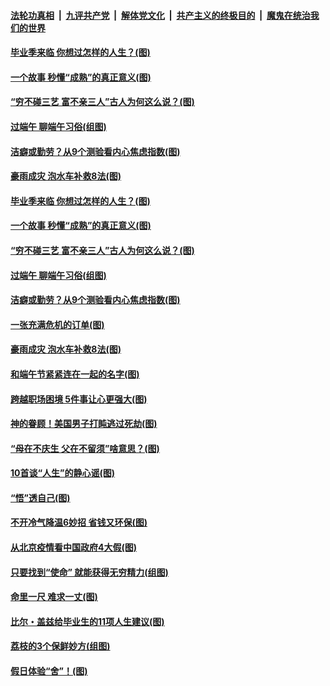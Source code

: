 

####  [法轮功真相](../../../../basic/blob/master/README.md?t=06260602) &nbsp;|&nbsp; [九评共产党](../../../../9ping.md/blob/master/README.md?t=06260602) &nbsp;|&nbsp; [解体党文化](../../../../jtdwh.md/blob/master/README.md?t=06260602)  &nbsp;|&nbsp; [共产主义的终极目的](../../../../gczydzjmd.md/blob/master/README.md?t=06260602) &nbsp;|&nbsp; [魔鬼在统治我们的世界](../../../../mgztzwmdsj.md/blob/master/README.md?t=06260602) 

#### [毕业季来临 你想过怎样的人生？(图)](../pages/p8/937661.md?t=06260602) 

#### [一个故事 秒懂“成熟”的真正意义(图)](../pages/p8/936405.md?t=06260602) 

#### [“穷不碰三艺 富不亲三人”古人为何这么说？(图)](../pages/p8/937602.md?t=06260602) 

#### [过端午 聊端午习俗(组图)](../pages/p8/937246.md?t=06260602) 

#### [洁癖或勤劳？从9个测验看内心焦虑指数(图)](../pages/p8/937558.md?t=06260602) 

#### [豪雨成灾 泡水车补救8法(图)](../pages/p8/937526.md?t=06260602) 

#### [毕业季来临 你想过怎样的人生？(图)](../pages/p8/937661.md?t=06260602) 

#### [一个故事 秒懂“成熟”的真正意义(图)](../pages/p8/936405.md?t=06260602) 

#### [“穷不碰三艺 富不亲三人”古人为何这么说？(图)](../pages/p8/937602.md?t=06260602) 

#### [过端午 聊端午习俗(组图)](../pages/p8/937246.md?t=06260602) 

#### [洁癖或勤劳？从9个测验看内心焦虑指数(图)](../pages/p8/937558.md?t=06260602) 

#### [一张充满危机的订单(图)](../pages/p8/936981.md?t=06260602) 

#### [豪雨成灾 泡水车补救8法(图)](../pages/p8/937526.md?t=06260602) 

#### [和端午节紧紧连在一起的名字(图)](../pages/p8/937448.md?t=06260602) 

#### [跨越职场困境 5件事让心更强大(图)](../pages/p8/937375.md?t=06260602) 

#### [神的眷顾！美国男子打盹逃过死劫(图)](../pages/p8/936985.md?t=06260602) 

#### [“母在不庆生 父在不留须”啥意思？(图)](../pages/p8/937234.md?t=06260602) 

#### [10首谈“人生”的静心谣(图)](../pages/p8/936965.md?t=06260602) 

#### [“悟”透自己(图)](../pages/p8/936972.md?t=06260602) 

#### [不开冷气降温6妙招 省钱又环保(图)](../pages/p8/937329.md?t=06260602) 

#### [从北京疫情看中国政府4大假(图)](../pages/p8/937196.md?t=06260602) 

#### [只要找到“使命” 就能获得无穷精力(组图)](../pages/p8/937159.md?t=06260602) 

#### [命里一尺 难求一丈(图)](../pages/p8/936782.md?t=06260602) 

#### [比尔・盖兹给毕业生的11项人生建议(图)](../pages/p8/936231.md?t=06260602) 

#### [荔枝的3个保鲜妙方(组图)](../pages/p8/936950.md?t=06260602) 

#### [假日体验“舍”！(图)](../pages/p8/937183.md?t=06260602) 

